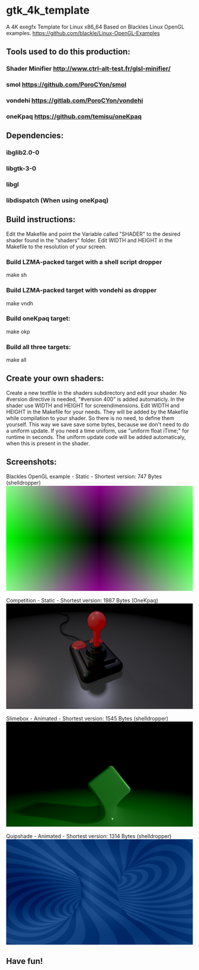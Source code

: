 # gtk_4k_template

A 4K exegfx Template for Linux x86_64
Based on Blackles Linux OpenGL examples. https://github.com/blackle/Linux-OpenGL-Examples

## Tools used to do this production: 
### Shader Minifier http://www.ctrl-alt-test.fr/glsl-minifier/
### smol https://github.com/PoroCYon/smol
### vondehi https://gitlab.com/PoroCYon/vondehi
### oneKpaq https://github.com/temisu/oneKpaq

## Dependencies:
### ibglib2.0-0
### libgtk-3-0
### libgl
### libdispatch (When using oneKpaq)

## Build instructions:
Edit the Makefile and point the Variable called "SHADER" to the desired shader found in the "shaders" folder.
Edit WIDTH and HEIGHT in the Makefile to the resolution of your screen.

### Build LZMA-packed target with a shell script dropper
  make sh
  
### Build LZMA-packed target with vondehi as dropper
  make vndh
  
### Build oneKpaq target:
  make okp
  
### Build all three targets:
  make all
    
## Create your own shaders:
Create a new textfile in the shaders subdirectory and edit your shader. No #version directive is needed, "#version 400" is added automaticly. In the shader use WIDTH and HEIGHT for screendimensions. Edit WIDTH and HEIGHT in the Makefile for your needs. They will be added by the Makefile while compilation to your shader. So there is no need, to define them yourself. This way we save save some bytes, because we don't need to do a uniform update. If you need a time uniform, use "uniform float iTime;" for runtime in seconds. The uniform update code will be added automaticaly, when this is present in the shader.

## Screenshots:
Blackles OpenGL example - Static - Shortest version: 747 Bytes (shelldropper)
![blackle.png](screenshots/blackle.png)

Competition - Static - Shortest version: 1987 Bytes (OneKpaq)
![competition.png](screenshots/competition.png)

Slimebox - Animated - Shortest version: 1545 Bytes (shelldropper)
![slimebox.png](screenshots/slimebox.png)

Quipshade - Animated - Shortest version: 1314 Bytes (shelldropper)
![quipshade.png](screenshots/quipshade.png)

## Have fun!
